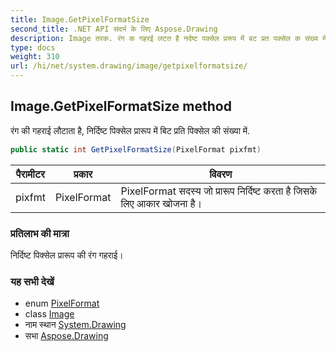 ```yaml
---
title: Image.GetPixelFormatSize
second_title: .NET API संदर्भ के लिए Aspose.Drawing
description: Image तरक. रंग क गहरई लटत है नर्दष्ट पक्सेल प्ररूप में बट प्रत पक्सेल क संख्य में.
type: docs
weight: 310
url: /hi/net/system.drawing/image/getpixelformatsize/
---
```

## Image.GetPixelFormatSize method

रंग की गहराई लौटाता है, निर्दिष्ट पिक्सेल प्रारूप में बिट प्रति पिक्सेल की संख्या में.

```csharp
public static int GetPixelFormatSize(PixelFormat pixfmt)
```

| पैरामीटर | प्रकार | विवरण |
| --- | --- | --- |
| pixfmt | PixelFormat | PixelFormat सदस्य जो प्रारूप निर्दिष्ट करता है जिसके लिए आकार खोजना है। |

### प्रतिलाभ की मात्रा

निर्दिष्ट पिक्सेल प्रारूप की रंग गहराई।

### यह सभी देखें

* enum [PixelFormat](../../../system.drawing.imaging/pixelformat/)
* class [Image](../)
* नाम स्थान [System.Drawing](../../image/)
* सभा [Aspose.Drawing](../../../)


